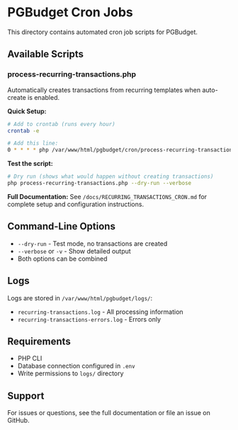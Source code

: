 # PGBudget Cron Jobs

This directory contains automated cron job scripts for PGBudget.

## Available Scripts

### process-recurring-transactions.php
Automatically creates transactions from recurring templates when auto-create is enabled.

**Quick Setup:**
```bash
# Add to crontab (runs every hour)
crontab -e

# Add this line:
0 * * * * php /var/www/html/pgbudget/cron/process-recurring-transactions.php >> /var/log/pgbudget-cron.log 2>&1
```

**Test the script:**
```bash
# Dry run (shows what would happen without creating transactions)
php process-recurring-transactions.php --dry-run --verbose
```

**Full Documentation:**
See `/docs/RECURRING_TRANSACTIONS_CRON.md` for complete setup and configuration instructions.

## Command-Line Options

- `--dry-run` - Test mode, no transactions are created
- `--verbose` or `-v` - Show detailed output
- Both options can be combined

## Logs

Logs are stored in `/var/www/html/pgbudget/logs/`:
- `recurring-transactions.log` - All processing information
- `recurring-transactions-errors.log` - Errors only

## Requirements

- PHP CLI
- Database connection configured in `.env`
- Write permissions to `logs/` directory

## Support

For issues or questions, see the full documentation or file an issue on GitHub.
